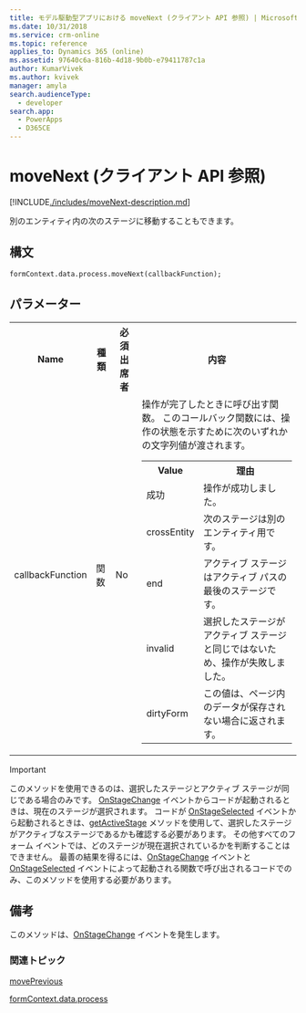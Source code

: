 ```yaml
---
title: モデル駆動型アプリにおける moveNext (クライアント API 参照) | MicrosoftDocs
ms.date: 10/31/2018
ms.service: crm-online
ms.topic: reference
applies_to: Dynamics 365 (online)
ms.assetid: 97640c6a-816b-4d18-9b0b-e79411787c1a
author: KumarVivek
ms.author: kvivek
manager: amyla
search.audienceType:
  - developer
search.app:
  - PowerApps
  - D365CE
---
```

# <a name="movenext-client-api-reference"></a>moveNext (クライアント API 参照)



[!INCLUDE[./includes/moveNext-description.md](./includes/moveNext-description.md)]

別のエンティティ内の次のステージに移動することもできます。 

## <a name="syntax"></a>構文

`formContext.data.process.moveNext(callbackFunction);`

## <a name="parameters"></a>パラメーター

<table style="width:100%">
<tr>
<th>Name</th>
<th>種類​​</th>
<th>必須出席者</th>
<th>内容</th>
</tr>
<tr>
<td>callbackFunction</td>
<td>関数</td>
<td>No</td>
<td>操作が完了したときに呼び出す関数。 このコールバック関数には、操作の状態を示すために次のいずれかの文字列値が渡されます。
<table>
<tr>
<th>Value</th>
<th>理由</th>
</tr>
<tr>
<td>成功</td>
<td>操作が成功しました。</td>
</tr>
<tr>
<td>crossEntity</td>
<td>次のステージは別のエンティティ用です。</td>
</tr>
<tr>
<td>end</td>
<td>アクティブ ステージはアクティブ パスの最後のステージです。</td>
</tr>
<tr>
<td>invalid</td>
<td>選択したステージがアクティブ ステージと同じではないため、操作が失敗しました。</td>
</tr>
<tr>
<td>dirtyForm</td>
<td>この値は、ページ内のデータが保存されない場合に返されます。</td>
</tr>
</table>
</td>
</tr>
</table>

>[!IMPORTANT]
>このメソッドを使用できるのは、選択したステージとアクティブ ステージが同じである場合のみです。 [OnStageChange](../../events/onstagechange.md) イベントからコードが起動されるときは、現在のステージが選択されます。 コードが [OnStageSelected](../../events/onstageselected.md) イベントから起動されるときは、[getActiveStage](../activestage/getActiveStage.md) メソッドを使用して、選択したステージがアクティブなステージであるかも確認する必要があります。 その他すべてのフォーム イベントでは、どのステージが現在選択されているかを判断することはできません。 最善の結果を得るには、[OnStageChange](../../events/onstagechange.md) イベントと [OnStageSelected](../../events/onstageselected.md) イベントによって起動される関数で呼び出されるコードでのみ、このメソッドを使用する必要があります。

## <a name="remarks"></a>備考

このメソッドは、[OnStageChange](../../events/onstagechange.md) イベントを発生します。

### <a name="related-topics"></a>関連トピック

[movePrevious](movePrevious.md)

[formContext.data.process](../../formContext-data-process.md)
 


